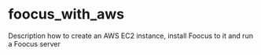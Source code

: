 # foocus_with_aws
Description how to create an AWS EC2 instance, install Foocus to it and run a Foocus server
